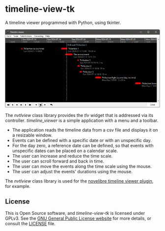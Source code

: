 # timeline-view-tk

A timeline viewer programmed with Python, using tkinter.

![Screenshot](docs/Screenshots/screen01.png)

The *nvtlview* class library provides the *tlv* widget that is addressed via its controller.
*timeline_viewer* is a simple application with a menu and a toolbar. 

- The application reads the timeline data from a csv file and displays it on a resizable window.
- Events can be defined with a specific date or with an unspecific day.
- For the day zero, a reference date can be defined, so that events with unspecific dates can be placed on a calendar scale.  
- The user can increase and reduce the time scale. 
- The user can scroll forward and back in time.
- The user can move the events along the time scale using the mouse.
- The user can adjust the events' durations using the mouse.

The *nvtlview* class library is used for the [novelibre timeline viewer plugin](https://github.com/peter88213/nv_tlview/),
for example.

## License

This is Open Source software, and *timeline-view-tk* is licensed under GPLv3. See the
[GNU General Public License website](https://www.gnu.org/licenses/gpl-3.0.en.html) for more
details, or consult the [LICENSE](https://github.com/peter88213/timeline-view-tk/blob/main/LICENSE) file.



